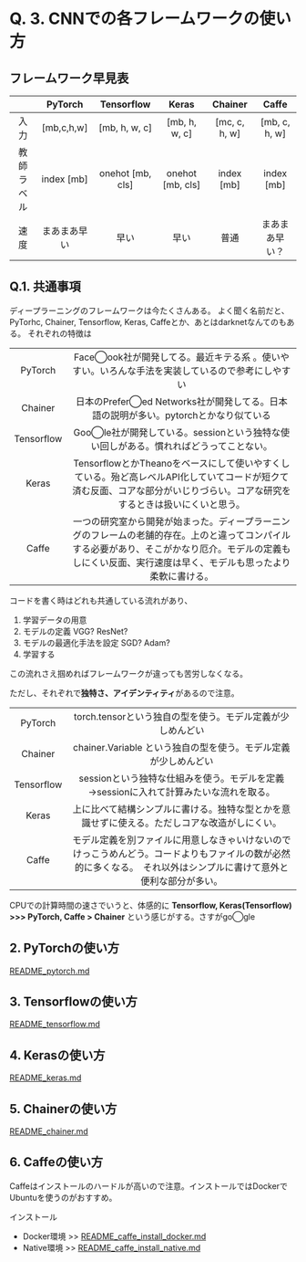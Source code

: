 # Q. 3. CNNでの各フレームワークの使い方

## フレームワーク早見表

| | PyTorch | Tensorflow | Keras | Chainer | Caffe |
|:---:|:---:|:---:|:---:|:---:|:---:|
| 入力 | [mb,c,h,w] | [mb, h, w, c] | [mb, h, w, c] | [mc, c, h, w] | [mb, c, h, w] |
| 教師ラベル | index [mb] | onehot [mb, cls] | onehot [mb, cls] | index [mb] | index [mb] |
| 速度 | まあまあ早い | 早い | 早い | 普通 | まあまあ早い？ |


## Q.1. 共通事項

ディープラーニングのフレームワークは今たくさんある。
よく聞く名前だと、PyTorhc, Chainer, Tensorflow, Keras, Caffeとか、あとはdarknetなんてのもある。
それぞれの特徴は

| | |
|:---:|:---:|
| PyTorch | Face◯ook社が開発してる。最近キテる系 。使いやすい。いろんな手法を実装しているので参考にしやすい |
| Chainer | 日本のPrefer◯ed Networks社が開発してる。日本語の説明が多い。pytorchとかなり似ている |
| Tensorflow | Goo◯le社が開発している。sessionという独特な使い回しがある。慣れればどうってことない。|
| Keras | TensorflowとかTheanoをベースにして使いやすくしている。殆ど高レベルAPI化していてコードが短クて済む反面、コアな部分がいじりづらい。コアな研究をするときは扱いにくいと思う。|
| Caffe | 一つの研究室から開発が始まった。ディープラーニングのフレームの老舗的存在。上のと違ってコンパイルする必要があり、そこがかなり厄介。モデルの定義もしにくい反面、実行速度は早く、モデルも思ったより柔軟に書ける。|


コードを書く時はどれも共通している流れがあり、
1. 学習データの用意
2. モデルの定義 VGG? ResNet?
3. モデルの最適化手法を設定 SGD? Adam?
4. 学習する

この流れさえ掴めればフレームワークが違っても苦労しなくなる。

ただし、それぞれで**独特さ、アイデンティティ**があるので注意。

| | |
|:---:|:---:|
| PyTorch | torch.tensorという独自の型を使う。モデル定義が少しめんどい |
| Chainer | chainer.Variable という独自の型を使う。モデル定義が少しめんどい  |
| Tensorflow | sessionという独特な仕組みを使う。モデルを定義→sessionに入れて計算みたいな流れを取る。 |
| Keras | 上に比べて結構シンプルに書ける。独特な型とかを意識せずに使える。ただしコアな改造がしにくい。 |
| Caffe | モデル定義を別ファイルに用意しなきゃいけないのでけっこうめんどう。コードよりもファイルの数が必然的に多くなる。　それ以外はシンプルに書けて意外と便利な部分が多い。|

CPUでの計算時間の速さでいうと、体感的に **Tensorflow, Keras(Tensorflow) >>> PyTorch, Caffe > Chainer** という感じがする。さすがgo◯gle


## 2. PyTorchの使い方

[README_pytorch.md](https://github.com/yoyoyo-yo/DeepLearningMugenKnock/blob/master/Question_howto/README_pytorch.md)

## 3. Tensorflowの使い方

[README_tensorflow.md](https://github.com/yoyoyo-yo/DeepLearningMugenKnock/blob/master/Question_howto/README_tensorflow.md)
## 4. Kerasの使い方

[README_keras.md](https://github.com/yoyoyo-yo/DeepLearningMugenKnock/blob/master/Question_howto/README_keras.md)

## 5. Chainerの使い方

[README_chainer.md](https://github.com/yoyoyo-yo/DeepLearningMugenKnock/blob/master/Question_howto/README_chaienr.md)

## 6. Caffeの使い方

Caffeはインストールのハードルが高いので注意。インストールではDockerでUbuntuを使うのがおすすめ。

インストール

- Docker環境 >> [README_caffe_install_docker.md](https://github.com/yoyoyo-yo/DeepLearningMugenKnock/blob/master/Question_howto/README_caffe_install_docker.md)
- Native環境 >> [README_caffe_install_native.md](https://github.com/yoyoyo-yo/DeepLearningMugenKnock/blob/master/Question_howto/README_caffe_install_native.md)

